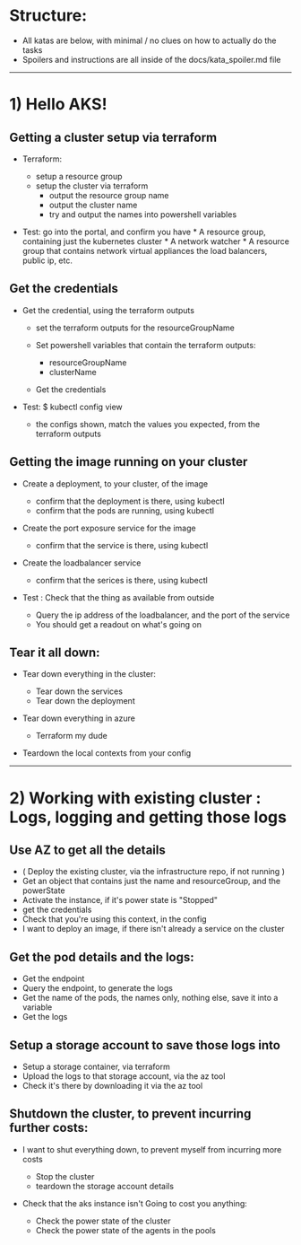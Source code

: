 # Structure:
* All katas are below, with minimal / no clues on how to actually do the tasks
* Spoilers and instructions are all inside of the docs/kata_spoiler.md file

---

# 1) Hello AKS!
## Getting a cluster setup via terraform
* Terraform:
    * setup a resource group
    * setup the cluster via terraform
        * output the resource group name
        * output the cluster name
        * try and output the names into powershell variables

* Test: go into the portal, and confirm you have
        * A resource group, containing just the kubernetes cluster
        * A network watcher
        * A resource group that contains network virtual appliances the load balancers, public ip, etc.

## Get the credentials
* Get the credential, using the terraform outputs
    * set the terraform outputs for the resourceGroupName 
    * Set powershell variables that contain the terraform outputs:
        * resourceGroupName
        * clusterName

    * Get the credentials

* Test: $ kubectl config view
    * the configs shown, match the values you expected, from the terraform outputs

## Getting the image running on your cluster
* Create a deployment, to your cluster, of the image
    * confirm that the deployment is there, using kubectl
    * confirm that the pods are running, using kubectl

* Create the port exposure service for the image
    * confirm that the service is there, using kubectl

* Create the loadbalancer service
    * confirm that the serices is there, using kubectl

* Test : Check that the thing as available from outside
    * Query the ip address of the loadbalancer, and the port of the service
    * You should get a readout on what's going on

## Tear it all down:
* Tear down everything in the cluster:
    * Tear down the services
    * Tear down the deployment

* Tear down everything in azure
    * Terraform my dude

* Teardown the local contexts from your config


---


# 2) Working with existing cluster : Logs, logging and getting those logs
## Use AZ to get all the details
* ( Deploy the existing cluster, via the infrastructure repo, if not running )
* Get an object that contains just the name and resourceGroup, and the powerState
* Activate the instance, if it's power state is "Stopped"
* get the credentials
* Check that you're using this context, in the config
* I want to deploy an image, if there isn't already a service on the cluster

## Get the pod details and the logs:
* Get the endpoint
* Query the endpoint, to generate the logs
* Get the name of the pods, the names only, nothing else, save it into a variable
* Get the logs

## Setup a storage account to save those logs into
* Setup a storage container, via terraform
* Upload the logs to that storage account, via the az tool
* Check it's there by downloading it via the az tool

## Shutdown the cluster, to prevent incurring further costs:
* I want to shut everything down, to prevent myself from incurring more costs
    * Stop the cluster
    * teardown the storage account details

* Check that the aks instance isn't Going to cost you anything:
    * Check the power state of the cluster
    * Check the power state of the agents in the pools

